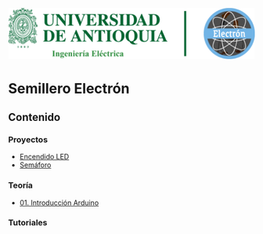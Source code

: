 <img src="https://github.com/Ingenieria-Electrica-UdeA/banco_imagenes/blob/main/banners/banner-semillero-electron.png" style="max-width: 100%;" alt="Semillero Electrón">

# Semillero Electrón

## Contenido
### Proyectos
- <a href="https://github.com/Ingenieria-Electrica-UdeA/semillero_electron/tree/main/proyectos/semaforo">Encendido LED</a>
- <a href="https://github.com/Ingenieria-Electrica-UdeA/semillero_electron/tree/main/proyectos/semaforo">Semáforo</a>
### Teoría
- <a href="https://github.com/Ingenieria-Electrica-UdeA/semillero_electron/tree/main/teoria/01_introduccion_arduino">01. Introducción Arduino</a>
### Tutoriales
